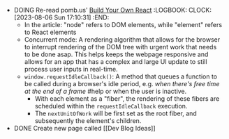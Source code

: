 - DOING Re-read pomb.us' [Build Your Own React](https://pomb.us/build-your-own-react/)
  :LOGBOOK:
  CLOCK: [2023-08-06 Sun 17:10:31]
  :END:
	- In the article: "node" refers to DOM elements, while "element" refers to React elements
	- Concurrent mode: A rendering algorithm that allows for the browser to interrupt rendering of the DOM tree with urgent work that needs to be done asap. This helps keeps the webpage responsive and allows for an app that has a complex and large UI update to still process user inputs in real-time.
	- `window.requestIdleCallback()`: A method that queues a function to be called during a browser's idle period, e.g. *when there's free time at the end of a frame* #help or when the user is inactive.
		- With each element as a "fiber", the rendering of these fibers are scheduled within the `requestIdleCallback` execution.
		- The `nextUnitOfWork` will be first set as the root fiber, and subsequently the element's children.
- DONE Create new page called [[Dev Blog Ideas]]